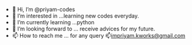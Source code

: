 - 👋 Hi, I’m @priyam-codes
- 👀 I’m interested in ...learning new codes everyday.
- 🌱 I’m currently learning ...python 
- 💞️ I’m looking forward to ... receive advices for my future.
- 📫 How to reach me ... for any query 📫impriyam.kworks@gmail.com

<!---
priyam-codes/priyam-codes is a ✨ special ✨ repository because its `README.md` (this file) appears on your GitHub profile.
You can click the Preview link to take a look at your changes.
--->
